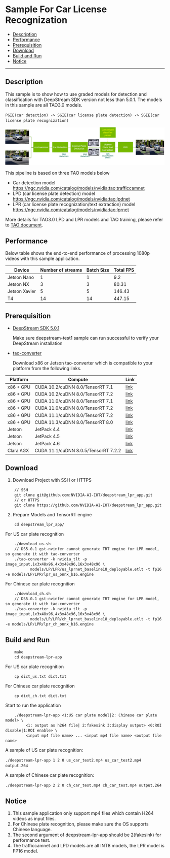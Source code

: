 # Sample For Car License Recognization
 - [Description](#description)
 - [Performance](#performance)
 - [Prerequisition](#prerequisition)
 - [Download](#download)
 - [Build and Run](#build-and-run)
 - [Notice](#notice)

---

## Description
This sample is to show how to use graded models for detection and classification with DeepStream SDK version not less than 5.0.1. The models in this sample are all TAO3.0 models.

`PGIE(car detection) -> SGIE(car license plate detection) -> SGIE(car license plate recognization)`

![LPR/LPD application](lpr.png)

This pipeline is based on three TAO models below

* Car detection model https://ngc.nvidia.com/catalog/models/nvidia:tao:trafficcamnet
* LPD (car license plate detection) model https://ngc.nvidia.com/catalog/models/nvidia:tao:lpdnet
* LPR (car license plate recognization/text extraction) model https://ngc.nvidia.com/catalog/models/nvidia:tao:lprnet

More details for TAO3.0 LPD and LPR models and TAO training, please refer to [TAO document](https://docs.nvidia.com/tao/tao-toolkit/text/overview.html).

## Performance
Below table shows the end-to-end performance of processing 1080p videos with this sample application.

| Device    | Number of streams | Batch Size | Total FPS |
|-----------| ----------------- | -----------|-----------|
|Jetson Nano|     1             |     1      | 9.2       |
|Jetson NX  |     3             |     3      | 80.31     |
|Jetson Xavier |  5             |     5      | 146.43    |
|T4         |     14            |     14     | 447.15    |

## Prerequisition

* [DeepStream SDK 5.0.1](https://developer.nvidia.com/deepstream-getting-started)

  Make sure deepstream-test1 sample can run successful to verify your DeepStream installation
  
* [tao-converter](https://developer.nvidia.com/tao-getting-started)

  Download x86 or Jetson tao-converter which is compatible to your platform from the following links.

| Platform   |  Compute                       |        Link                                              |
|------------|--------------------------------|----------------------------------------------------------|
|x86 + GPU   |CUDA 10.2/cuDNN 8.0/TensorRT 7.1|[link](https://developer.nvidia.com/cuda102-trt71&data=04.01)|
|x86 + GPU   |CUDA 10.2/cuDNN 8.0/TensorRT 7.2|[link](https://developer.nvidia.com/cuda102-cudnn80-trt72-0&data=04.01)|
|x86 + GPU   |CUDA 11.0/cuDNN 8.0/TensorRT 7.1|[link](https://developer.nvidia.com/cuda110-cudnn80-trt71-0&data=04.01)|
|x86 + GPU   |CUDA 11.0/cuDNN 8.0/TensorRT 7.2|[link](https://developer.nvidia.com/cuda110-rt72&data=04.01)|
|x86 + GPU   |CUDA 11.1/cuDNN 8.0/TensorRT 7.2|[link](https://developer.nvidia.com/cuda111-cudnn80-trt72-0&data=04.01)|
|x86 + GPU   |CUDA 11.3/cuDNN 8.0/TensorRT 8.0|[link](https://developer.nvidia.com/tao-converter-80&data=04.01)|
|Jetson      |JetPack 4.4                     |[link](https://developer.nvidia.com/cuda102-trt71-jp44-0&data=04.01)   |
|Jetson      |JetPack 4.5                     |[link](https://developer.nvidia.com/tao-converter-jp4.5&data=04.01)   |
|Jetson      |JetPack 4.6                     |[link](https://developer.nvidia.com/jp46-20210820t231431z-001zip&data=04.01) |
|Clara AGX   |CUDA 11.1/cuDNN 8.0.5/TensorRT 7.2.2|[link](https://developer.nvidia.com/tao-converter&data=04.01) |

## Download

1. Download Project with SSH or HTTPS
```
    // SSH
    git clone git@github.com:NVIDIA-AI-IOT/deepstream_lpr_app.git
    // or HTTPS
    git clone https://github.com/NVIDIA-AI-IOT/deepstream_lpr_app.git
```
2. Prepare Models and TensorRT engine

```
    cd deepstream_lpr_app/
```
For US car plate recognition
```
    ./download_us.sh
    // DS5.0.1 gst-nvinfer cannot generate TRT engine for LPR model, so generate it with tao-converter
    ./tao-converter -k nvidia_tlt -p image_input,1x3x48x96,4x3x48x96,16x3x48x96 \
           models/LP/LPR/us_lprnet_baseline18_deployable.etlt -t fp16 -e models/LP/LPR/lpr_us_onnx_b16.engine
```
For Chinese car plate recognition
```
    ./download_ch.sh
    // DS5.0.1 gst-nvinfer cannot generate TRT engine for LPR model, so generate it with tao-converter
    ./tao-converter -k nvidia_tlt -p image_input,1x3x48x96,4x3x48x96,16x3x48x96 \
           models/LP/LPR/ch_lprnet_baseline18_deployable.etlt -t fp16 -e models/LP/LPR/lpr_ch_onnx_b16.engine
```

## Build and Run
```
    make
    cd deepstream-lpr-app
```
For US car plate recognition
```
    cp dict_us.txt dict.txt
```
For Chinese car plate recognition
```
    cp dict_ch.txt dict.txt
```
Start to run the application
```
    ./deepstream-lpr-app <1:US car plate model|2: Chinese car plate model> \
         <1: output as h264 file| 2:fakesink 3:display output> <0:ROI disable|1:ROI enable> \
         <input mp4 file name> ... <input mp4 file name> <output file name>
```
A sample of US car plate recognition:

`./deepstream-lpr-app 1 2 0 us_car_test2.mp4 us_car_test2.mp4 output.264`

A sample of Chinese car plate recognition:

`./deepstream-lpr-app 2 2 0 ch_car_test.mp4 ch_car_test.mp4 output.264`

## Notice
1. This sample application only support mp4 files which contain H264 videos as input files.
2. For Chinese plate recognition, please make sure the OS supports Chinese language.
3. The second argument of deepstream-lpr-app should be 2(fakesink) for performance test.
4. The trafficcamnet and LPD models are all INT8 models, the LPR model is FP16 model.
